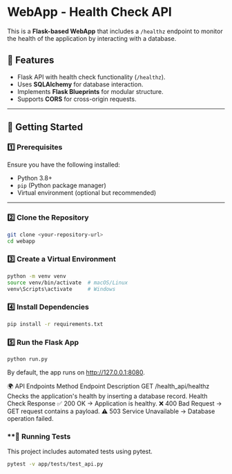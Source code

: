 # WebApp - Health Check API

This is a **Flask-based WebApp** that includes a `/healthz` endpoint to monitor the health of the application by interacting with a database.

## 📌 Features
- Flask API with health check functionality (`/healthz`).
- Uses **SQLAlchemy** for database interaction.
- Implements **Flask Blueprints** for modular structure.
- Supports **CORS** for cross-origin requests.

---

## 🚀 Getting Started

### **1️⃣ Prerequisites**
Ensure you have the following installed:
- Python 3.8+ 
- `pip` (Python package manager)
- Virtual environment (optional but recommended)

---

### **2️⃣ Clone the Repository**
```bash
git clone <your-repository-url>
cd webapp
```

### **3️⃣ Create a Virtual Environment**
```bash
python -m venv venv
source venv/bin/activate  # macOS/Linux
venv\Scripts\activate     # Windows
```

### **4️⃣ Install Dependencies**
```bash
pip install -r requirements.txt
```

### **5️⃣ Run the Flask App**
```bash
python run.py
```

By default, the app runs on http://127.0.0.1:8080.

🌍 API Endpoints
Method	Endpoint	Description
GET	/health_api/healthz	Checks the application's health by inserting a database record.
Health Check Response
✅ 200 OK → Application is healthy.
❌ 400 Bad Request → GET request contains a payload.
⚠️ 503 Service Unavailable → Database operation failed.

### **🧪 Running Tests
This project includes automated tests using pytest.

```bash
pytest -v app/tests/test_api.py
```
